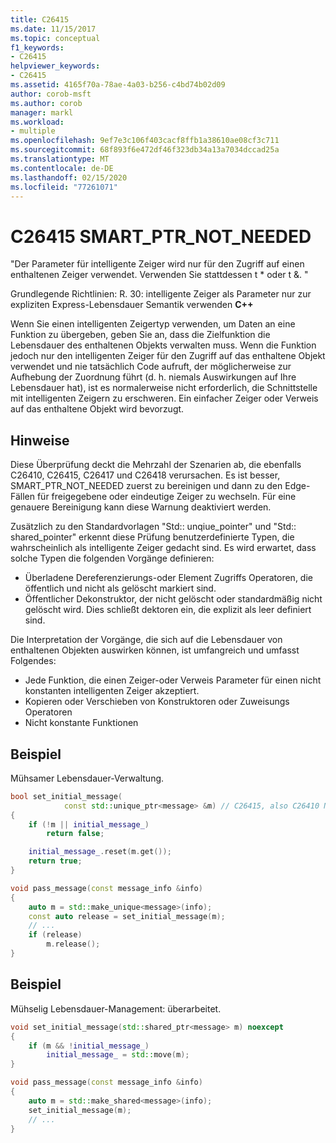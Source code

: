 ```yaml
---
title: C26415
ms.date: 11/15/2017
ms.topic: conceptual
f1_keywords:
- C26415
helpviewer_keywords:
- C26415
ms.assetid: 4165f70a-78ae-4a03-b256-c4bd74b02d09
author: corob-msft
ms.author: corob
manager: markl
ms.workload:
- multiple
ms.openlocfilehash: 9ef7e3c106f403cacf8ffb1a38610ae08cf3c711
ms.sourcegitcommit: 68f893f6e472df46f323db34a13a7034dccad25a
ms.translationtype: MT
ms.contentlocale: de-DE
ms.lasthandoff: 02/15/2020
ms.locfileid: "77261071"
---
```

# <a name="c26415-smart_ptr_not_needed"></a>C26415 SMART_PTR_NOT_NEEDED

"Der Parameter für intelligente Zeiger wird nur für den Zugriff auf einen enthaltenen Zeiger verwendet. Verwenden Sie stattdessen t * oder t &. "

Grundlegende Richtlinien: R. 30: intelligente Zeiger als Parameter nur zur expliziten Express-Lebensdauer Semantik verwenden **C++**

Wenn Sie einen intelligenten Zeigertyp verwenden, um Daten an eine Funktion zu übergeben, geben Sie an, dass die Zielfunktion die Lebensdauer des enthaltenen Objekts verwalten muss. Wenn die Funktion jedoch nur den intelligenten Zeiger für den Zugriff auf das enthaltene Objekt verwendet und nie tatsächlich Code aufruft, der möglicherweise zur Aufhebung der Zuordnung führt (d. h. niemals Auswirkungen auf Ihre Lebensdauer hat), ist es normalerweise nicht erforderlich, die Schnittstelle mit intelligenten Zeigern zu erschweren. Ein einfacher Zeiger oder Verweis auf das enthaltene Objekt wird bevorzugt.

## <a name="remarks"></a>Hinweise

Diese Überprüfung deckt die Mehrzahl der Szenarien ab, die ebenfalls C26410, C26415, C26417 und C26418 verursachen. Es ist besser, SMART_PTR_NOT_NEEDED zuerst zu bereinigen und dann zu den Edge-Fällen für freigegebene oder eindeutige Zeiger zu wechseln. Für eine genauere Bereinigung kann diese Warnung deaktiviert werden.

Zusätzlich zu den Standardvorlagen "Std:: unqiue_pointer" und "Std:: shared_pointer" erkennt diese Prüfung benutzerdefinierte Typen, die wahrscheinlich als intelligente Zeiger gedacht sind. Es wird erwartet, dass solche Typen die folgenden Vorgänge definieren:

- Überladene Dereferenzierungs-oder Element Zugriffs Operatoren, die öffentlich und nicht als gelöscht markiert sind.
- Öffentlicher Dekonstruktor, der nicht gelöscht oder standardmäßig nicht gelöscht wird. Dies schließt dektoren ein, die explizit als leer definiert sind.

Die Interpretation der Vorgänge, die sich auf die Lebensdauer von enthaltenen Objekten auswirken können, ist umfangreich und umfasst Folgendes:

- Jede Funktion, die einen Zeiger-oder Verweis Parameter für einen nicht konstanten intelligenten Zeiger akzeptiert.
- Kopieren oder Verschieben von Konstruktoren oder Zuweisungs Operatoren
- Nicht konstante Funktionen

## <a name="example"></a>Beispiel

Mühsamer Lebensdauer-Verwaltung.

```cpp
bool set_initial_message(
            const std::unique_ptr<message> &m) // C26415, also C26410 NO_REF_TO_CONST_UNIQUE_PTR
{
    if (!m || initial_message_)
        return false;

    initial_message_.reset(m.get());
    return true;
}

void pass_message(const message_info &info)
{
    auto m = std::make_unique<message>(info);
    const auto release = set_initial_message(m);
    // ...
    if (release)
        m.release();
}
```

## <a name="example"></a>Beispiel

Mühselig Lebensdauer-Management: überarbeitet.

```cpp
void set_initial_message(std::shared_ptr<message> m) noexcept
{
    if (m && !initial_message_)
        initial_message_ = std::move(m);
}

void pass_message(const message_info &info)
{
    auto m = std::make_shared<message>(info);
    set_initial_message(m);
    // ...
}
```
